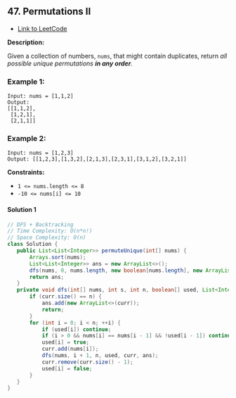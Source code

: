 ## 47. Permutations II

- [Link to LeetCode](https://leetcode.com/problems/container-with-most-water/)

**Description:**



Given a collection of numbers, `nums`, that might contain duplicates, return *all possible unique permutations **in any order**.*



<!-- tabs:start -->

### **Example 1:**

```
Input: nums = [1,1,2]
Output:
[[1,1,2],
 [1,2,1],
 [2,1,1]]
```

### **Example 2:**

```
Input: nums = [1,2,3]
Output: [[1,2,3],[1,3,2],[2,1,3],[2,3,1],[3,1,2],[3,2,1]]
```

<!-- tabs:end -->



**Constraints:**

- `1 <= nums.length <= 8`
- `-10 <= nums[i] <= 10`



<!-- tabs:start -->

#### **Solution 1**



```java
// DFS + Backtracking
// Time Complexity: O(n*n!)
// Space Complexity: O(n)
class Solution {
   public List<List<Integer>> permuteUnique(int[] nums) {
       Arrays.sort(nums);
       List<List<Integer>> ans = new ArrayList<>();
       dfs(nums, 0, nums.length, new boolean[nums.length], new ArrayList<>(), ans);
       return ans;
   }
   private void dfs(int[] nums, int s, int n, boolean[] used, List<Integer> curr, List<List<Integer>> ans) {
       if (curr.size() == n) {
           ans.add(new ArrayList<>(curr));
           return;
       }
       for (int i = 0; i < n; ++i) {
           if (used[i]) continue;
           if (i > 0 && nums[i] == nums[i - 1] && !used[i - 1]) continue;
           used[i] = true;
           curr.add(nums[i]);
           dfs(nums, i + 1, n, used, curr, ans);
           curr.remove(curr.size() - 1);
           used[i] = false;
       }
   }
}
```



<!-- tabs:end -->



